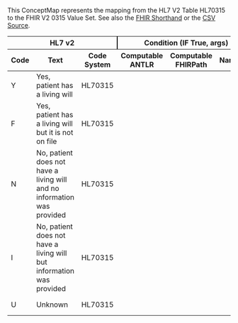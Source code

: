 
This ConceptMap represents the mapping from the HL7 V2 Table HL70315 to the FHIR V2 0315 Value Set. See also the <a href='https://github.com/HL7/v2-to-fhir/blob/master/tank/Table HL70315 to V2 0315.fsh'>FHIR Shorthand</a> or the <a href='https://github.com/HL7/v2-to-fhir/blob/master/mappings/codesystems/HL7 Concept Map_ LivingWillCode - Sheet1.csv'>CSV Source</a>.
<table class='grid'><thead>
<tr><th colspan='3' style='border-right: 2px solid black;'>HL7 v2</th><th colspan='3' style='border-right: 2px solid black;'>Condition (IF True, args)</th><th colspan='4'>HL7 FHIR</th><th rowspan='2'>Comments</th></tr>
<tr><th>Code</th><th>Text</th><th>Code System</th><th>Computable ANTLR</th><th>Computable FHIRPath</th><th>Narrative</th><th>Code</th><th>Proposed Extension</th><th>Display</th><th>Code System</th></tr></thead>
<tbody>
<tr><td>Y</td><td>Yes, patient has a living will</td><td style='border-right: 2px'>HL70315</td><td style='border-right: 2px'></td><td style='border-right: 2px'></td><td style='border-right: 2px'></td><td>Y</td><td style='border-right: 2px'></td><td>Yes, patient has a living will</td><td><a href='https://hl7.org/fhir/R4/v2/0315/index.html'>http://terminology.hl7.org/CodeSystem/v2-0315</a></td><td style='border-right: 2px'></td></tr>
<tr><td>F</td><td>Yes, patient has a living will but it is not on file</td><td style='border-right: 2px'>HL70315</td><td style='border-right: 2px'></td><td style='border-right: 2px'></td><td style='border-right: 2px'></td><td>F</td><td style='border-right: 2px'></td><td>Yes, patient has a living will but it is not on file</td><td><a href='https://hl7.org/fhir/R4/v2/0315/index.html'>http://terminology.hl7.org/CodeSystem/v2-0315</a></td><td style='border-right: 2px'></td></tr>
<tr><td>N</td><td>No, patient does not have a living will and no information was provided</td><td style='border-right: 2px'>HL70315</td><td style='border-right: 2px'></td><td style='border-right: 2px'></td><td style='border-right: 2px'></td><td>N</td><td style='border-right: 2px'></td><td>No, patient does not have a living will and no information was provided</td><td><a href='https://hl7.org/fhir/R4/v2/0315/index.html'>http://terminology.hl7.org/CodeSystem/v2-0315</a></td><td style='border-right: 2px'></td></tr>
<tr><td>I</td><td>No, patient does not have a living will but information was provided</td><td style='border-right: 2px'>HL70315</td><td style='border-right: 2px'></td><td style='border-right: 2px'></td><td style='border-right: 2px'></td><td>I</td><td style='border-right: 2px'></td><td>No, patient does not have a living will but information was provided</td><td><a href='https://hl7.org/fhir/R4/v2/0315/index.html'>http://terminology.hl7.org/CodeSystem/v2-0315</a></td><td style='border-right: 2px'></td></tr>
<tr><td>U</td><td>Unknown</td><td style='border-right: 2px'>HL70315</td><td style='border-right: 2px'></td><td style='border-right: 2px'></td><td style='border-right: 2px'></td><td>U</td><td style='border-right: 2px'></td><td>Unknown</td><td><a href='https://hl7.org/fhir/R4/v2/0315/index.html'>http://terminology.hl7.org/CodeSystem/v2-0315</a></td><td style='border-right: 2px'></td></tr>
</tbody></table>
